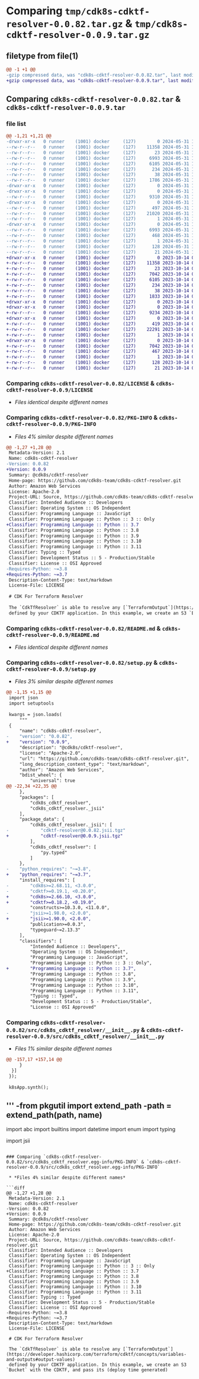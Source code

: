 # Comparing `tmp/cdk8s-cdktf-resolver-0.0.82.tar.gz` & `tmp/cdk8s-cdktf-resolver-0.0.9.tar.gz`

## filetype from file(1)

```diff
@@ -1 +1 @@
-gzip compressed data, was "cdk8s-cdktf-resolver-0.0.82.tar", last modified: Fri May 31 12:15:43 2024, max compression
+gzip compressed data, was "cdk8s-cdktf-resolver-0.0.9.tar", last modified: Sat Oct 14 06:17:33 2023, max compression
```

## Comparing `cdk8s-cdktf-resolver-0.0.82.tar` & `cdk8s-cdktf-resolver-0.0.9.tar`

### file list

```diff
@@ -1,21 +1,21 @@
-drwxr-xr-x   0 runner    (1001) docker     (127)        0 2024-05-31 12:15:43.788710 cdk8s-cdktf-resolver-0.0.82/
--rw-r--r--   0 runner    (1001) docker     (127)    11358 2024-05-31 12:15:30.000000 cdk8s-cdktf-resolver-0.0.82/LICENSE
--rw-r--r--   0 runner    (1001) docker     (127)       23 2024-05-31 12:15:30.000000 cdk8s-cdktf-resolver-0.0.82/MANIFEST.in
--rw-r--r--   0 runner    (1001) docker     (127)     6993 2024-05-31 12:15:43.788710 cdk8s-cdktf-resolver-0.0.82/PKG-INFO
--rw-r--r--   0 runner    (1001) docker     (127)     6105 2024-05-31 12:15:30.000000 cdk8s-cdktf-resolver-0.0.82/README.md
--rw-r--r--   0 runner    (1001) docker     (127)      234 2024-05-31 12:15:30.000000 cdk8s-cdktf-resolver-0.0.82/pyproject.toml
--rw-r--r--   0 runner    (1001) docker     (127)       38 2024-05-31 12:15:43.788710 cdk8s-cdktf-resolver-0.0.82/setup.cfg
--rw-r--r--   0 runner    (1001) docker     (127)     1786 2024-05-31 12:15:30.000000 cdk8s-cdktf-resolver-0.0.82/setup.py
-drwxr-xr-x   0 runner    (1001) docker     (127)        0 2024-05-31 12:15:43.784710 cdk8s-cdktf-resolver-0.0.82/src/
-drwxr-xr-x   0 runner    (1001) docker     (127)        0 2024-05-31 12:15:43.784710 cdk8s-cdktf-resolver-0.0.82/src/cdk8s_cdktf_resolver/
--rw-r--r--   0 runner    (1001) docker     (127)     9310 2024-05-31 12:15:30.000000 cdk8s-cdktf-resolver-0.0.82/src/cdk8s_cdktf_resolver/__init__.py
-drwxr-xr-x   0 runner    (1001) docker     (127)        0 2024-05-31 12:15:43.788710 cdk8s-cdktf-resolver-0.0.82/src/cdk8s_cdktf_resolver/_jsii/
--rw-r--r--   0 runner    (1001) docker     (127)      497 2024-05-31 12:15:30.000000 cdk8s-cdktf-resolver-0.0.82/src/cdk8s_cdktf_resolver/_jsii/__init__.py
--rw-r--r--   0 runner    (1001) docker     (127)    21020 2024-05-31 12:15:30.000000 cdk8s-cdktf-resolver-0.0.82/src/cdk8s_cdktf_resolver/_jsii/cdktf-resolver@0.0.82.jsii.tgz
--rw-r--r--   0 runner    (1001) docker     (127)        1 2024-05-31 12:15:30.000000 cdk8s-cdktf-resolver-0.0.82/src/cdk8s_cdktf_resolver/py.typed
-drwxr-xr-x   0 runner    (1001) docker     (127)        0 2024-05-31 12:15:43.788710 cdk8s-cdktf-resolver-0.0.82/src/cdk8s_cdktf_resolver.egg-info/
--rw-r--r--   0 runner    (1001) docker     (127)     6993 2024-05-31 12:15:43.000000 cdk8s-cdktf-resolver-0.0.82/src/cdk8s_cdktf_resolver.egg-info/PKG-INFO
--rw-r--r--   0 runner    (1001) docker     (127)      468 2024-05-31 12:15:43.000000 cdk8s-cdktf-resolver-0.0.82/src/cdk8s_cdktf_resolver.egg-info/SOURCES.txt
--rw-r--r--   0 runner    (1001) docker     (127)        1 2024-05-31 12:15:43.000000 cdk8s-cdktf-resolver-0.0.82/src/cdk8s_cdktf_resolver.egg-info/dependency_links.txt
--rw-r--r--   0 runner    (1001) docker     (127)      128 2024-05-31 12:15:43.000000 cdk8s-cdktf-resolver-0.0.82/src/cdk8s_cdktf_resolver.egg-info/requires.txt
--rw-r--r--   0 runner    (1001) docker     (127)       21 2024-05-31 12:15:43.000000 cdk8s-cdktf-resolver-0.0.82/src/cdk8s_cdktf_resolver.egg-info/top_level.txt
+drwxr-xr-x   0 runner    (1001) docker     (127)        0 2023-10-14 06:17:33.350856 cdk8s-cdktf-resolver-0.0.9/
+-rw-r--r--   0 runner    (1001) docker     (127)    11358 2023-10-14 06:17:19.000000 cdk8s-cdktf-resolver-0.0.9/LICENSE
+-rw-r--r--   0 runner    (1001) docker     (127)       23 2023-10-14 06:17:19.000000 cdk8s-cdktf-resolver-0.0.9/MANIFEST.in
+-rw-r--r--   0 runner    (1001) docker     (127)     7042 2023-10-14 06:17:33.350856 cdk8s-cdktf-resolver-0.0.9/PKG-INFO
+-rw-r--r--   0 runner    (1001) docker     (127)     6105 2023-10-14 06:17:19.000000 cdk8s-cdktf-resolver-0.0.9/README.md
+-rw-r--r--   0 runner    (1001) docker     (127)      234 2023-10-14 06:17:19.000000 cdk8s-cdktf-resolver-0.0.9/pyproject.toml
+-rw-r--r--   0 runner    (1001) docker     (127)       38 2023-10-14 06:17:33.350856 cdk8s-cdktf-resolver-0.0.9/setup.cfg
+-rw-r--r--   0 runner    (1001) docker     (127)     1833 2023-10-14 06:17:19.000000 cdk8s-cdktf-resolver-0.0.9/setup.py
+drwxr-xr-x   0 runner    (1001) docker     (127)        0 2023-10-14 06:17:33.346856 cdk8s-cdktf-resolver-0.0.9/src/
+drwxr-xr-x   0 runner    (1001) docker     (127)        0 2023-10-14 06:17:33.350856 cdk8s-cdktf-resolver-0.0.9/src/cdk8s_cdktf_resolver/
+-rw-r--r--   0 runner    (1001) docker     (127)     9234 2023-10-14 06:17:19.000000 cdk8s-cdktf-resolver-0.0.9/src/cdk8s_cdktf_resolver/__init__.py
+drwxr-xr-x   0 runner    (1001) docker     (127)        0 2023-10-14 06:17:33.350856 cdk8s-cdktf-resolver-0.0.9/src/cdk8s_cdktf_resolver/_jsii/
+-rw-r--r--   0 runner    (1001) docker     (127)      419 2023-10-14 06:17:19.000000 cdk8s-cdktf-resolver-0.0.9/src/cdk8s_cdktf_resolver/_jsii/__init__.py
+-rw-r--r--   0 runner    (1001) docker     (127)    22291 2023-10-14 06:17:19.000000 cdk8s-cdktf-resolver-0.0.9/src/cdk8s_cdktf_resolver/_jsii/cdktf-resolver@0.0.9.jsii.tgz
+-rw-r--r--   0 runner    (1001) docker     (127)        1 2023-10-14 06:17:19.000000 cdk8s-cdktf-resolver-0.0.9/src/cdk8s_cdktf_resolver/py.typed
+drwxr-xr-x   0 runner    (1001) docker     (127)        0 2023-10-14 06:17:33.350856 cdk8s-cdktf-resolver-0.0.9/src/cdk8s_cdktf_resolver.egg-info/
+-rw-r--r--   0 runner    (1001) docker     (127)     7042 2023-10-14 06:17:33.000000 cdk8s-cdktf-resolver-0.0.9/src/cdk8s_cdktf_resolver.egg-info/PKG-INFO
+-rw-r--r--   0 runner    (1001) docker     (127)      467 2023-10-14 06:17:33.000000 cdk8s-cdktf-resolver-0.0.9/src/cdk8s_cdktf_resolver.egg-info/SOURCES.txt
+-rw-r--r--   0 runner    (1001) docker     (127)        1 2023-10-14 06:17:33.000000 cdk8s-cdktf-resolver-0.0.9/src/cdk8s_cdktf_resolver.egg-info/dependency_links.txt
+-rw-r--r--   0 runner    (1001) docker     (127)      128 2023-10-14 06:17:33.000000 cdk8s-cdktf-resolver-0.0.9/src/cdk8s_cdktf_resolver.egg-info/requires.txt
+-rw-r--r--   0 runner    (1001) docker     (127)       21 2023-10-14 06:17:33.000000 cdk8s-cdktf-resolver-0.0.9/src/cdk8s_cdktf_resolver.egg-info/top_level.txt
```

### Comparing `cdk8s-cdktf-resolver-0.0.82/LICENSE` & `cdk8s-cdktf-resolver-0.0.9/LICENSE`

 * *Files identical despite different names*

### Comparing `cdk8s-cdktf-resolver-0.0.82/PKG-INFO` & `cdk8s-cdktf-resolver-0.0.9/PKG-INFO`

 * *Files 4% similar despite different names*

```diff
@@ -1,27 +1,28 @@
 Metadata-Version: 2.1
 Name: cdk8s-cdktf-resolver
-Version: 0.0.82
+Version: 0.0.9
 Summary: @cdk8s/cdktf-resolver
 Home-page: https://github.com/cdk8s-team/cdk8s-cdktf-resolver.git
 Author: Amazon Web Services
 License: Apache-2.0
 Project-URL: Source, https://github.com/cdk8s-team/cdk8s-cdktf-resolver.git
 Classifier: Intended Audience :: Developers
 Classifier: Operating System :: OS Independent
 Classifier: Programming Language :: JavaScript
 Classifier: Programming Language :: Python :: 3 :: Only
+Classifier: Programming Language :: Python :: 3.7
 Classifier: Programming Language :: Python :: 3.8
 Classifier: Programming Language :: Python :: 3.9
 Classifier: Programming Language :: Python :: 3.10
 Classifier: Programming Language :: Python :: 3.11
 Classifier: Typing :: Typed
 Classifier: Development Status :: 5 - Production/Stable
 Classifier: License :: OSI Approved
-Requires-Python: ~=3.8
+Requires-Python: ~=3.7
 Description-Content-Type: text/markdown
 License-File: LICENSE
 
 # CDK For Terraform Resolver
 
 The `CdkTfResolver` is able to resolve any [`TerraformOutput`](https://developer.hashicorp.com/terraform/cdktf/concepts/variables-and-outputs#output-values)
 defined by your CDKTF application. In this example, we create an S3 `Bucket` with the CDKTF, and pass its (deploy time generated)
```

### Comparing `cdk8s-cdktf-resolver-0.0.82/README.md` & `cdk8s-cdktf-resolver-0.0.9/README.md`

 * *Files identical despite different names*

### Comparing `cdk8s-cdktf-resolver-0.0.82/setup.py` & `cdk8s-cdktf-resolver-0.0.9/setup.py`

 * *Files 3% similar despite different names*

```diff
@@ -1,15 +1,15 @@
 import json
 import setuptools
 
 kwargs = json.loads(
     """
 {
     "name": "cdk8s-cdktf-resolver",
-    "version": "0.0.82",
+    "version": "0.0.9",
     "description": "@cdk8s/cdktf-resolver",
     "license": "Apache-2.0",
     "url": "https://github.com/cdk8s-team/cdk8s-cdktf-resolver.git",
     "long_description_content_type": "text/markdown",
     "author": "Amazon Web Services",
     "bdist_wheel": {
         "universal": true
@@ -22,34 +22,35 @@
     },
     "packages": [
         "cdk8s_cdktf_resolver",
         "cdk8s_cdktf_resolver._jsii"
     ],
     "package_data": {
         "cdk8s_cdktf_resolver._jsii": [
-            "cdktf-resolver@0.0.82.jsii.tgz"
+            "cdktf-resolver@0.0.9.jsii.tgz"
         ],
         "cdk8s_cdktf_resolver": [
             "py.typed"
         ]
     },
-    "python_requires": "~=3.8",
+    "python_requires": "~=3.7",
     "install_requires": [
-        "cdk8s>=2.68.11, <3.0.0",
-        "cdktf>=0.19.1, <0.20.0",
+        "cdk8s>=2.66.10, <3.0.0",
+        "cdktf>=0.18.2, <0.19.0",
         "constructs>=10.3.0, <11.0.0",
-        "jsii>=1.98.0, <2.0.0",
+        "jsii>=1.90.0, <2.0.0",
         "publication>=0.0.3",
         "typeguard~=2.13.3"
     ],
     "classifiers": [
         "Intended Audience :: Developers",
         "Operating System :: OS Independent",
         "Programming Language :: JavaScript",
         "Programming Language :: Python :: 3 :: Only",
+        "Programming Language :: Python :: 3.7",
         "Programming Language :: Python :: 3.8",
         "Programming Language :: Python :: 3.9",
         "Programming Language :: Python :: 3.10",
         "Programming Language :: Python :: 3.11",
         "Typing :: Typed",
         "Development Status :: 5 - Production/Stable",
         "License :: OSI Approved"
```

### Comparing `cdk8s-cdktf-resolver-0.0.82/src/cdk8s_cdktf_resolver/__init__.py` & `cdk8s-cdktf-resolver-0.0.9/src/cdk8s_cdktf_resolver/__init__.py`

 * *Files 1% similar despite different names*

```diff
@@ -157,17 +157,14 @@
     }
  }]
 });
 
 k8sApp.synth();
 ```
 '''
-from pkgutil import extend_path
-__path__ = extend_path(__path__, __name__)
-
 import abc
 import builtins
 import datetime
 import enum
 import typing
 
 import jsii
```

### Comparing `cdk8s-cdktf-resolver-0.0.82/src/cdk8s_cdktf_resolver.egg-info/PKG-INFO` & `cdk8s-cdktf-resolver-0.0.9/src/cdk8s_cdktf_resolver.egg-info/PKG-INFO`

 * *Files 4% similar despite different names*

```diff
@@ -1,27 +1,28 @@
 Metadata-Version: 2.1
 Name: cdk8s-cdktf-resolver
-Version: 0.0.82
+Version: 0.0.9
 Summary: @cdk8s/cdktf-resolver
 Home-page: https://github.com/cdk8s-team/cdk8s-cdktf-resolver.git
 Author: Amazon Web Services
 License: Apache-2.0
 Project-URL: Source, https://github.com/cdk8s-team/cdk8s-cdktf-resolver.git
 Classifier: Intended Audience :: Developers
 Classifier: Operating System :: OS Independent
 Classifier: Programming Language :: JavaScript
 Classifier: Programming Language :: Python :: 3 :: Only
+Classifier: Programming Language :: Python :: 3.7
 Classifier: Programming Language :: Python :: 3.8
 Classifier: Programming Language :: Python :: 3.9
 Classifier: Programming Language :: Python :: 3.10
 Classifier: Programming Language :: Python :: 3.11
 Classifier: Typing :: Typed
 Classifier: Development Status :: 5 - Production/Stable
 Classifier: License :: OSI Approved
-Requires-Python: ~=3.8
+Requires-Python: ~=3.7
 Description-Content-Type: text/markdown
 License-File: LICENSE
 
 # CDK For Terraform Resolver
 
 The `CdkTfResolver` is able to resolve any [`TerraformOutput`](https://developer.hashicorp.com/terraform/cdktf/concepts/variables-and-outputs#output-values)
 defined by your CDKTF application. In this example, we create an S3 `Bucket` with the CDKTF, and pass its (deploy time generated)
```

